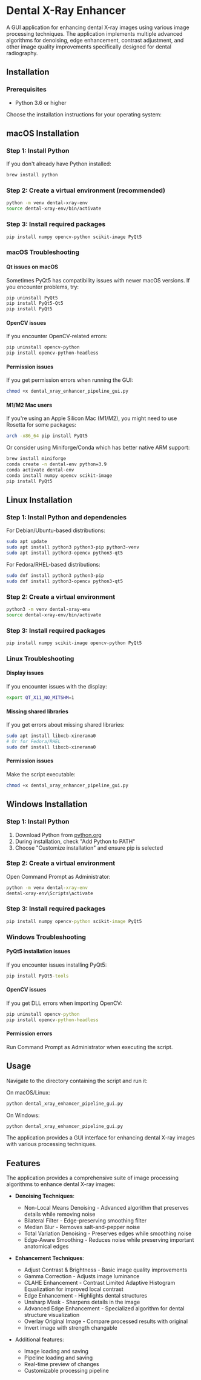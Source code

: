 # Dental X-Ray Enhancer

A GUI application for enhancing dental X-ray images using various image processing techniques. The application implements multiple advanced algorithms for denoising, edge enhancement, contrast adjustment, and other image quality improvements specifically designed for dental radiography.

## Installation

### Prerequisites
- Python 3.6 or higher

Choose the installation instructions for your operating system:

## macOS Installation

### Step 1: Install Python
If you don't already have Python installed:
```bash
brew install python
```

### Step 2: Create a virtual environment (recommended)
```bash
python -m venv dental-xray-env
source dental-xray-env/bin/activate
```

### Step 3: Install required packages
```bash
pip install numpy opencv-python scikit-image PyQt5
```

### macOS Troubleshooting

#### Qt issues on macOS
Sometimes PyQt5 has compatibility issues with newer macOS versions. If you encounter problems, try:
```bash
pip uninstall PyQt5
pip install PyQt5-Qt5
pip install PyQt5
```

#### OpenCV issues
If you encounter OpenCV-related errors:
```bash
pip uninstall opencv-python
pip install opencv-python-headless
```

#### Permission issues
If you get permission errors when running the GUI:
```bash
chmod +x dental_xray_enhancer_pipeline_gui.py
```

#### M1/M2 Mac users
If you're using an Apple Silicon Mac (M1/M2), you might need to use Rosetta for some packages:
```bash
arch -x86_64 pip install PyQt5
```

Or consider using Miniforge/Conda which has better native ARM support:
```bash
brew install miniforge
conda create -n dental-env python=3.9
conda activate dental-env
conda install numpy opencv scikit-image
pip install PyQt5
```

## Linux Installation

### Step 1: Install Python and dependencies
For Debian/Ubuntu-based distributions:
```bash
sudo apt update
sudo apt install python3 python3-pip python3-venv
sudo apt install python3-opencv python3-qt5
```

For Fedora/RHEL-based distributions:
```bash
sudo dnf install python3 python3-pip
sudo dnf install python3-opencv python3-qt5
```

### Step 2: Create a virtual environment
```bash
python3 -m venv dental-xray-env
source dental-xray-env/bin/activate
```

### Step 3: Install required packages
```bash
pip install numpy scikit-image opencv-python PyQt5
```

### Linux Troubleshooting

#### Display issues
If you encounter issues with the display:
```bash
export QT_X11_NO_MITSHM=1
```

#### Missing shared libraries
If you get errors about missing shared libraries:
```bash
sudo apt install libxcb-xinerama0
# Or for Fedora/RHEL
sudo dnf install libxcb-xinerama0
```

#### Permission issues
Make the script executable:
```bash
chmod +x dental_xray_enhancer_pipeline_gui.py
```

## Windows Installation

### Step 1: Install Python
1. Download Python from [python.org](https://www.python.org/downloads/windows/)
2. During installation, check "Add Python to PATH"
3. Choose "Customize installation" and ensure pip is selected

### Step 2: Create a virtual environment
Open Command Prompt as Administrator:
```cmd
python -m venv dental-xray-env
dental-xray-env\Scripts\activate
```

### Step 3: Install required packages
```cmd
pip install numpy opencv-python scikit-image PyQt5
```

### Windows Troubleshooting

#### PyQt5 installation issues
If you encounter issues installing PyQt5:
```cmd
pip install PyQt5-tools
```

#### OpenCV issues
If you get DLL errors when importing OpenCV:
```cmd
pip uninstall opencv-python
pip install opencv-python-headless
```

#### Permission errors
Run Command Prompt as Administrator when executing the script.

## Usage

Navigate to the directory containing the script and run it:

On macOS/Linux:
```bash
python dental_xray_enhancer_pipeline_gui.py
```

On Windows:
```cmd
python dental_xray_enhancer_pipeline_gui.py
```

The application provides a GUI interface for enhancing dental X-ray images with various processing techniques.

## Features

The application provides a comprehensive suite of image processing algorithms to enhance dental X-ray images:

- **Denoising Techniques**:
  - Non-Local Means Denoising - Advanced algorithm that preserves details while removing noise
  - Bilateral Filter - Edge-preserving smoothing filter
  - Median Blur - Removes salt-and-pepper noise
  - Total Variation Denoising - Preserves edges while smoothing noise
  - Edge-Aware Smoothing - Reduces noise while preserving important anatomical edges

- **Enhancement Techniques**:
  - Adjust Contrast & Brightness - Basic image quality improvements
  - Gamma Correction - Adjusts image luminance
  - CLAHE Enhancement - Contrast Limited Adaptive Histogram Equalization for improved local contrast
  - Edge Enhancement - Highlights dental structures
  - Unsharp Mask - Sharpens details in the image
  - Advanced Edge Enhancement - Specialized algorithm for dental structure visualization
  - Overlay Original Image - Compare processed results with original
  - Invert image with strength changable

- Additional features:
  - Image loading and saving
  - Pipeline loading and saving
  - Real-time preview of changes
  - Customizable processing pipeline

